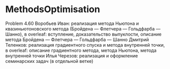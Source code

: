 # MethodsOptimisation
Problem 4.60
Воробьев Иван: реализация метода Ньютона и квазиньютоновского метода (Бройдена — Флетчера — Гольдфарба — Шанно), в overleaf: вступление, доказательство выпуклости, описание метода Бройдена — Флетчера — Гольдфарба — Шанно
Дмитрий Теленков: реализация градиентного спуска и метода внутренней точки, в overleaf: описание градиентного метода, метода Ньютона, метода внутренней точки
Илья Черезов: реализация и оформление семинарских задач (в отдельной ветке)
